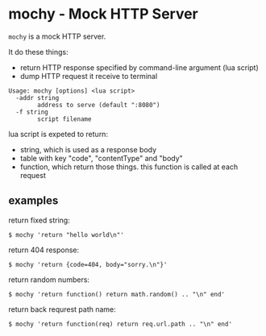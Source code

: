 # mochy - Mock HTTP Server

`mochy` is a mock HTTP server.

It do these things:

* return HTTP response specified by command-line argument (lua script)
* dump HTTP request it receive to terminal

```
Usage: mochy [options] <lua script>
  -addr string
        address to serve (default ":8080")
  -f string
        script filename
```

lua script is expeted to return:
* string, which is used as a response body
* table with key "code", "contentType" and "body"
* function, which return those things. this function is called at each request

## examples
return fixed string:
```
$ mochy 'return "hello world\n"'
```

return 404 response:
```
$ mochy 'return {code=404, body="sorry.\n"}'
```

return random numbers:
```
$ mochy 'return function() return math.random() .. "\n" end'
```

return back requrest path name:
```
$ mochy 'return function(req) return req.url.path .. "\n" end'
```
